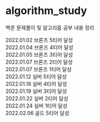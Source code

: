 # algorithm_study
백준 문제풀이 및 알고리즘 공부 내용 정리

2022.01.02 브론즈 5티어 달성  
2022.01.04 브론즈 4티어 달성  
2022.01.05 브론즈 3티어 달성  
2022.01.07 브론즈 2티어 달성  
2022.01.07 브론즈 1티어 달성  
2022.01.12 실버 5티어 달성  
2022.01.18 실버 4티어 달성  
2022.01.19 실버 3티어 달성  
2022.01.22 실버 2티어 달성  
2022.01.24 실버 1티어 달성  
2022.02.06 골드 5티어 달성
